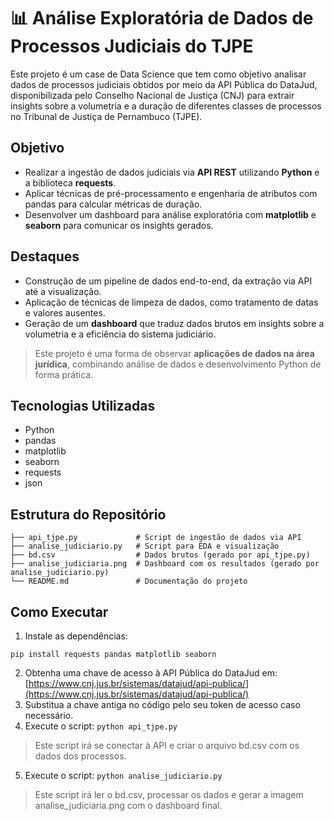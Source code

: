 # 📊 Análise Exploratória de Dados de Processos Judiciais do TJPE

Este projeto é um case de Data Science que tem como objetivo analisar dados de processos judiciais obtidos por meio da API Pública do DataJud, disponibilizada pelo Conselho Nacional de Justiça (CNJ) para extrair insights sobre a volumetria e a duração de diferentes classes de processos no Tribunal de Justiça de Pernambuco (TJPE).

## Objetivo
- Realizar a ingestão de dados judiciais via **API REST** utilizando **Python** e a biblioteca **requests**.
- Aplicar técnicas de pré-processamento e engenharia de atributos com pandas para calcular métricas de duração.
- Desenvolver um dashboard para análise exploratória com **matplotlib** e **seaborn** para comunicar os insights gerados.

## Destaques
- Construção de um pipeline de dados end-to-end, da extração via API até a visualização.
- Aplicação de técnicas de limpeza de dados, como tratamento de datas e valores ausentes.
- Geração de um **dashboard** que traduz dados brutos em insights sobre a volumetria e a eficiência do sistema judiciário.

> Este projeto é uma forma de observar **aplicações de dados na área jurídica**, combinando análise de dados e desenvolvimento Python de forma prática.

## Tecnologias Utilizadas
- Python
- pandas
- matplotlib
- seaborn
- requests
- json

## Estrutura do Repositório
```
├── api_tjpe.py             # Script de ingestão de dados via API
├── analise_judiciario.py   # Script para EDA e visualização
├── bd.csv                  # Dados brutos (gerado por api_tjpe.py)
├── analise_judiciaria.png  # Dashboard com os resultados (gerado por analise_judiciario.py)
└── README.md               # Documentação do projeto
```
## Como Executar
1. Instale as dependências:

```pip install requests pandas matplotlib seaborn```

2. Obtenha uma chave de acesso à API Pública do DataJud em: [https://www.cnj.jus.br/sistemas/datajud/api-publica/](https://www.cnj.jus.br/sistemas/datajud/api-publica/)
3. Substitua a chave antiga no código pelo seu token de acesso caso necessário.
4. Execute o script:
```python api_tjpe.py```
> Este script irá se conectar à API e criar o arquivo bd.csv com os dados dos processos.
5. Execute o script:
```python analise_judiciario.py```
> Este script irá ler o bd.csv, processar os dados e gerar a imagem analise_judiciaria.png com o dashboard final.
